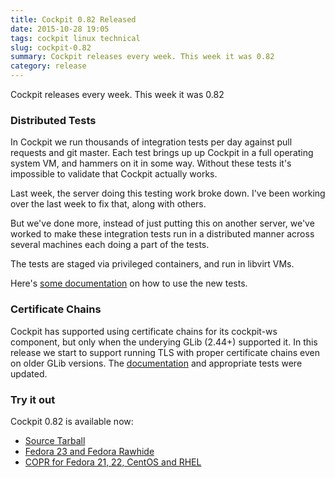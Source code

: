 ```yaml
---
title: Cockpit 0.82 Released
date: 2015-10-28 19:05
tags: cockpit linux technical
slug: cockpit-0.82
summary: Cockpit releases every week. This week it was 0.82
category: release
---
```


Cockpit releases every week. This week it was 0.82

### Distributed Tests

In Cockpit we run thousands of integration tests per day against pull requests and git master. Each test brings up up Cockpit in a full operating system VM, and hammers on it in some way. Without these tests it's impossible to validate that Cockpit actually works.

Last week, the server doing this testing work broke down. I've been working over the last week to fix that, along with others.

But we've done more, instead of just putting this on another server, we've worked to make these integration tests run in a distributed manner across several machines each doing a part of the tests.

The tests are staged via privileged containers, and run in libvirt VMs.

Here's [some documentation](https://github.com/cockpit-project/cockpit/blob/master/test/README) on how to use the new tests.


### Certificate Chains

Cockpit has supported using certificate chains for its cockpit-ws component, but only when the underying GLib (2.44+) supported it. In this release we start to support running TLS with proper certificate chains even on older GLib versions. The [documentation](http://cockpit-project.org/guide/0.82/https.html#https-certificates) and appropriate tests were updated.

### Try it out

Cockpit 0.82 is available now:

 * [Source Tarball](https://github.com/cockpit-project/cockpit/releases/tag/0.82)
 * [Fedora 23 and Fedora Rawhide](https://bodhi.fedoraproject.org/updates/FEDORA-2015-273bc74c11)
 * [COPR for Fedora 21, 22, CentOS and RHEL](https://copr.fedoraproject.org/coprs/sgallagh/cockpit-preview/)

